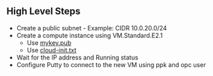 ## High Level Steps
* Create a public subnet - Example: CIDR 10.0.20.0/24
* Create a compute instance using VM.Standard.E2.1
  * Use [mykey.pub](https://github.com/venkat50/hands-on-lab/raw/master/OCI/mykeys.zip)
  * Use [cloud-init.txt](https://github.com/venkat50/hands-on-lab/raw/master/OCI/cloud-init.txt)
* Wait for the IP address and Running status
* Configure Putty to connect to the new VM using ppk and opc user
